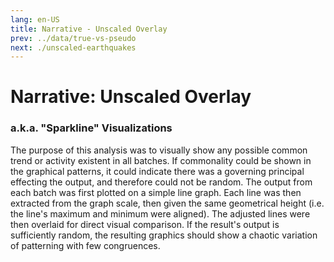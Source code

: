 ```yaml
---
lang: en-US
title: Narrative - Unscaled Overlay
prev: ../data/true-vs-pseudo
next: ./unscaled-earthquakes
---
```


# Narrative: Unscaled Overlay

### a.k.a. "Sparkline" Visualizations

The purpose of this analysis was to visually show any possible common trend or activity existent in all batches. If commonality could be shown in the graphical patterns, it could indicate there was a governing principal effecting the output, and therefore could not be random. The output from each batch was first plotted on a simple line graph. Each line was then extracted from the graph scale, then given the same geometrical height (i.e. the line's maximum and minimum were aligned). The adjusted lines were then overlaid for direct visual comparison. If the result's output is sufficiently random, the resulting graphics should show a chaotic variation of patterning with few congruences.
